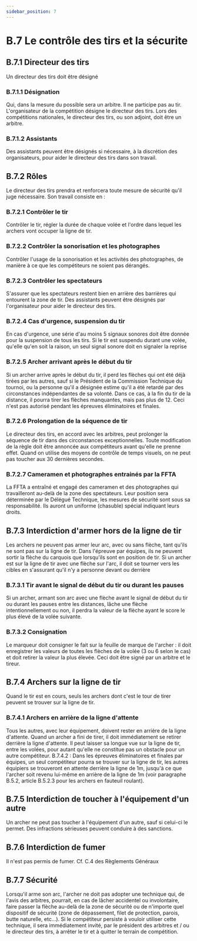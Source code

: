 ```yaml
---
sidebar_position: 7
---
```


# B.7 Le contrôle des tirs et la sécurite

## B.7.1 Directeur des tirs

Un directeur des tirs doit être désigné

### B.7.1.1 Désignation

Qui, dans la mesure du possible sera un arbitre. Il ne participe pas au tir.
L'organisateur de la compétition désigne le directeur des tirs. Lors des compétitions nationales, le directeur
des tirs, ou son adjoint, doit être un arbitre.

### B.7.1.2 Assistants

Des assistants peuvent être désignés si nécessaire, à la discrétion des organisateurs, pour aider
le directeur des tirs dans son travail.

## B.7.2 Rôles

Le directeur des tirs prendra et renforcera toute mesure de sécurité qu'il juge nécessaire. Son
travail consiste en :

### B.7.2.1 Contrôler le tir

Contrôler le tir, régler la durée de chaque volée et l'ordre dans lequel les archers vont occuper la
ligne de tir.

### B.7.2.2 Contrôler la sonorisation et les photographes

Contrôler l'usage de la sonorisation et les activités des photographes, de manière à ce que les
compétiteurs ne soient pas dérangés.

### B.7.2.3 Contrôler les spectateurs

S'assurer que les spectateurs restent bien en arrière des barrières qui entourent la zone de tir.
Des assistants peuvent être désignés par l'organisateur pour aider le directeur des tirs.

### B.7.2.4 Cas d'urgence, suspension du tir

En cas d'urgence, une série d'au moins 5 signaux sonores doit être donnée pour la suspension de
tous les tirs. Si le tir est suspendu durant une volée, qu'elle qu'en soit la raison, un seul signal sonore doit
en signaler la reprise

### B.7.2.5 Archer arrivant après le début du tir

Si un archer arrive après le début du tir, il perd les flèches qui ont été déjà tirées par les autres,
sauf si le Président de la Commission Technique du tournoi, ou la personne qu'il a désignée estime qu'il a
été retardé par des circonstances indépendantes de sa volonté. Dans ce cas, à la fin du tir de la distance,
il pourra tirer les flèches manquantes, mais pas plus de 12. Ceci n'est pas autorisé pendant les épreuves
éliminatoires et finales.

### B.7.2.6 Prolongation de la séquence de tir

Le directeur des tirs, en accord avec les arbitres, peut prolonger la séquence de tir dans des
circonstances exceptionnelles. Toute modification de la règle doit être annoncée aux compétiteurs avant
qu'elle ne prenne effet. Quand on utilise des moyens de contrôle de temps visuels, on ne peut pas toucher
aux 30 dernières secondes.

### B.7.2.7 Cameramen et photographes entrainés par la FFTA

La FFTA a entraîné et engagé des cameramen et des photographes qui travailleront au-delà de la
zone des spectateurs. Leur position sera déterminée par le Délégué Technique, les mesures de sécurité
sont sous sa responsabilité. Ils auront un uniforme (chasuble) spécial indiquant leurs droits.

## B.7.3 Interdiction d'armer hors de la ligne de tir

Les archers ne peuvent pas armer leur arc, avec ou sans flèche, tant qu'ils ne sont pas sur la ligne
de tir. Dans l'épreuve par équipes, ils ne peuvent sortir la flèche du carquois que lorsqu'ils sont en position
de tir. Si un archer est sur la ligne de tir avec une flèche sur l'arc, il doit se tourner vers les cibles en
s'assurant qu'il n'y a personne devant ou derrière

### B.7.3.1 Tir avant le signal de début du tir ou durant les pauses

Si un archer, armant son arc avec une flèche avant le signal de début du tir ou durant les pauses
entre les distances, lâche une flèche intentionnellement ou non, il perdra la valeur de la flèche ayant le score
le plus élevé de la volée suivante.

### B.7.3.2 Consignation

Le marqueur doit consigner le fait sur la feuille de marque de l'archer : il doit enregistrer les valeurs
de toutes les flèches de la volée (3 ou 6 selon le cas) et doit retirer la valeur la plus élevée. Ceci doit être
signé par un arbitre et le tireur.

## B.7.4 Archers sur la ligne de tir

Quand le tir est en cours, seuls les archers dont c'est le tour de tirer peuvent se trouver sur la ligne
de tir.

### B.7.4.1 Archers en arrière de la ligne d'attente

Tous les autres, avec leur équipement, doivent rester en arrière de la ligne d'attente. Quand un archer
a fini de tirer, il doit immédiatement se retirer derrière la ligne d'attente. Il peut laisser sa longue vue sur la ligne
de tir, entre les volées, pour autant qu'elle ne constitue pas un obstacle pour un autre compétiteur.
B.7.4.2 : Dans les épreuves éliminatoires et finales par équipes, un seul compétiteur pourra se trouver sur la
ligne de tir, les autres équipiers se trouveront en attente derrière la ligne de 1m, jusqu'à ce que l'archer soit
revenu lui-même en arrière de la ligne de 1m (voir paragraphe B.5.2, article B.5.2.3 pour les archers en fauteuil
roulant).

## B.7.5 Interdiction de toucher à l'équipement d'un autre

Un archer ne peut pas toucher à l'équipement d'un autre, sauf si celui-ci le permet. Des infractions
sérieuses peuvent conduire à des sanctions.

## B.7.6 Interdiction de fumer

Il n'est pas permis de fumer. Cf. C.4 des Règlements Généraux

## B.7.7 Sécurité

Lorsqu'il arme son arc, l'archer ne doit pas adopter une technique qui, de l'avis des arbitres, pourrait,
en cas de lâcher accidentel ou involontaire, faire passer la flèche au-delà de la zone de sécurité ou de n'importe
quel dispositif de sécurité (zone de dépassement, filet de protection, parois, butte naturelle, etc…). Si le
compétiteur persiste à vouloir utiliser cette technique, il sera immédiatement invité, par le président des
arbitres et / ou le directeur des tirs, à arrêter le tir et à quitter le terrain de compétition.
